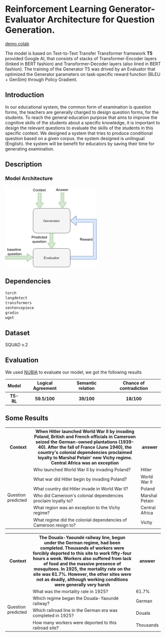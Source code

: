# Reinforcement Learning Generator-Evaluator Architecture for Question Generation. 
[demo colab](https://docs.google.com/presentation/d/1oRBKXuJ3vhxhSTsidOgRadDGV985E00h8GCCga5sj6M/edit?usp=sharing)
  
The model is based on Text-to-Text Transfer Transformer framework **T5** provided Google AI, that consists of stacks of Transformer-Encoder layers (linked in BERT fashion) and Transformer-Decoder layers (also lined in BERT fashion). The training of the Generator T5 was drived by an Evaluator that optimized the Generator parameters on task-specific reward function (BLEU + GenSim) through Policy Gradient.


## Introduction 
In our educational system, the common form of examination is question forms, the teachers are generally charged to design question forms, for the students. To reach the general education purpose that aims to improve the cognitive skills of the students about a specific knowledge, it is important to design the relevant questions to evaluate the skills of the students in this specific context. We designed a system that tries to produce conditional question based on a given corpus. the system designed is unilingual (English). the system will be benefit for educators by saving their time for generating examination.  


## Description
### Model Architecture
![alt text](https://github.com/lkwate/neural-question-generation/blob/master/images/model-rl.png)

## Dependencies

```
torch
langdetect
transformers
sentencepiece
gradio
wget
```

## Dataset
SQUAD v.2

## Evaluation
We used [NUBIA](https://wl-research.github.io/blog/2020/04/29/introducing-nubia.html) to evaluate our model, we got the following results
<table>
  <tr>
    <th>Model</th>
    <th> Logical Agreement </th>
    <th> Semantic relation </th>
    <th> Chance of contradiction </th>
  </tr>
  <tr>
    <th>T5-RL</th>
    <th> 59.5/100 </th>
    <th> 39/100 </th>
    <th> 18/100 </th>
  </tr>
</table>



## Some Results

<table>
  <tr>
    <th>Context</th>
    <th> When Hitler launched World War II by invading Poland, British and French officials in Cameroon seized the German-owned plantations (1939-40). After the fall of France (June 1940), the country's colonial dependencies proclaimed loyalty to Marshal Petain' new Vichy regime. Central Africa was an exception</th>
    <th>answer</th>
  </tr>
  <tr>
    <td rowspan="6">Question predicted</td>
    <td>Who launched World War II by invading Poland?</td>
    <td>Hitler</td>
  </tr>
  <tr>
    <td>What war did Hitler begin by invading Poland?</td>
    <td>World War II</td>
  </tr>
  <tr>
    <td>What country did Hitler invade in World War II?</td>
    <td>Poland</td>
  </tr>
  <tr>
    <td>Who did Cameroon's colonial dependencies proclaim loyalty to?</td>
    <td>Marshal Petain</td>
  </tr>
  <tr>
    <td>What region was an exception to the Vichy regime?</td>
    <td>Central Africa</td>
  </tr>
  <tr>
    <td>What regime did the colonial dependencies of Cameroon resign to?</td>
    <td>Vichy</td>
  </tr>
</table>


<table>
  <tr>
    <th>Context</th>
    <th>The Douala-Yaoundé railway line, begun under the German regime, had been completed. Thousands of workers were forcibly deported to this site to work fifty-four hours a week. Workers also suffered from lack of food and the massive presence of mosquitoes. In 1925, the mortality rate on the site was 61.7%. However, the other sites were not as deadly, although working conditions were generally very harsh</th>
    <th>answer</th>
  </tr>
  <tr>
    <td rowspan="4">Question predicted</td>
    <td>What was the mortality rate in 1925?</td>
    <td>61.7%</td>
  </tr>
  <tr>
    <td>Which regime began the Douala-Yaoundé railway?</td>
    <td>German</td>
  </tr>
  <tr>
    <td>Which railroad line in the German era was completed in 1925?</td>
    <td>Douala</td>
  </tr>
  <tr>
    <td>How many workers were deported to this railroad site?</td>
    <td>Thousands</td>
  </tr>
</table>
